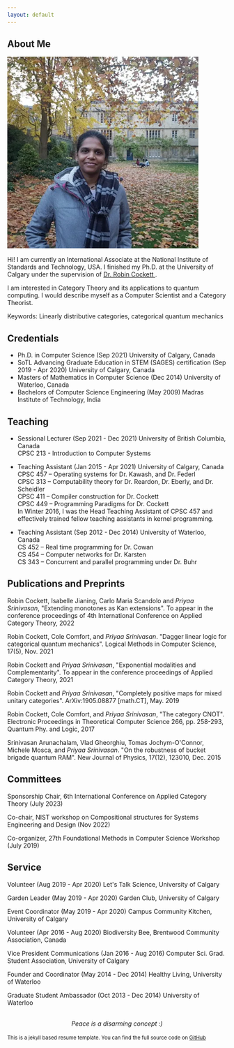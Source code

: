 ```yaml
---
layout: default
---
```


## About Me

<img class="profile-picture" src="20181111.webp">

Hi! I am currently an International Associate at the National Institute of Standards and Technology, USA. I finished my Ph.D. at the University of Calgary under the supervision of <a href= "https://pages.cpsc.ucalgary.ca/~robin/"> Dr. Robin Cockett </a>. 

I am interested in Category Theory and its applications to quantum computing. I would describe myself as a Computer Scientist and a Category Theorist. 

<span id="sideheading"> Keywords: </span> Linearly distributive categories, categorical quantum mechanics

## Credentials

* Ph.D. in Computer Science (Sep 2021) University of Calgary, Canada
* SoTL Advancing Graduate Education in STEM (SAGES) certification (Sep 2019 - Apr 2020) University of Calgary, Canada 
* Masters of Mathematics in Computer Science (Dec 2014) University of Waterloo, Canada
* Bachelors of Computer Science Engineering (May 2009) Madras Institute of Technology, India

## Teaching

* <span id="sideheading"> Sessional Lecturer </span> (Sep 2021 - Dec 2021) University of British Columbia, Canada <br> CPSC 213 - Introduction to Computer Systems
* <span id="sideheading"> Teaching Assistant </span> (Jan 2015 - Apr 2021) University of Calgary, Canada <br>
CPSC 457 – Operating systems for Dr. Kawash, and Dr. Federl <br>
CPSC 313 – Computability theory for Dr. Reardon, Dr. Eberly, and Dr. Scheidler  <br>
CPSC 411 – Compiler construction for Dr. Cockett <br>
CPSC 449 – Programming Paradigms for Dr. Cockett <br> 
In Winter 2016, I was the Head Teaching Assistant of CPSC 457 and effectively trained fellow teaching assistants in kernel programming.

* <span id="sideheading">Teaching Assistant </span> (Sep 2012 - Dec 2014) University of Waterloo, Canada <br>
CS 452 – Real time programming for Dr. Cowan <br>
CS 454 – Computer networks for Dr. Karsten <br>
CS 343 – Concurrent and parallel programming under Dr. Buhr <br>


## Publications and Preprints

 Robin Cockett, Isabelle Jianing, Carlo Maria Scandolo and *Priyaa Srinivasan*, "Extending monotones as Kan extensions". To appear in the conference proceedings of 4th International Conference on Applied Category Theory, 2022 

 Robin Cockett, Cole Comfort, and *Priyaa Srinivasan*. "Dagger linear logic for categorical quantum mechanics". Logical Methods in Computer Science, 17(5), Nov. 2021 

 Robin Cockett and *Priyaa Srinivasan*, "Exponential modalities and Complementarity". To appear in the conference proceedings of Applied Category Theory, 2021 
  
 Robin Cockett and *Priyaa Srinivasan*, "Completely positive maps for mixed unitary categories". ArXiv:1905.08877 [math.CT], May. 2019

 Robin Cockett, Cole Comfort, and *Priyaa Srinivasan*, "The category CNOT". Electronic Proceedings in Theoretical Computer Science 266, pp. 258-293, Quantum Phy. and Logic, 2017

 Srinivasan Arunachalam, Vlad Gheorghiu, Tomas Jochym-O'Connor, Michele Mosca, and *Priyaa Srinivasan*. "On the robustness of bucket brigade quantum RAM". New Journal of Physics, 17(12), 123010, Dec. 2015

## Committees

Sponsorship Chair, 6th International Conference on Applied Category Theory (July 2023) 

Co-chair, NIST workshop on Compositional structures for Systems Engineering and Design (Nov 2022) 

Co-organizer, 27th Foundational Methods in Computer Science Workshop (July 2019) 

## Service 

Volunteer (Aug 2019 - Apr 2020) Let's Talk Science, University of Calgary 

Garden Leader (May 2019 - Apr 2020) Garden Club, University of Calgary 

Event Coordinator (May 2019 - Apr 2020) Campus Community Kitchen, University of Calgary 

Volunteer (Apr 2016 - Aug 2020) Biodiversity Bee, Brentwood Community Association, Canada 

Vice President Communications (Jan 2016 - Aug 2016) Computer Sci. Grad. Student Association, University of Calgary 

Founder and Coordinator (May 2014 - Dec 2014) Healthy Living, University of Waterloo 

Graduate Student Ambassador (Oct 2013 - Dec 2014) University of Waterloo 

<br>

<center> <i> Peace is a disarming concept :) </i> </center>

<!-- ## Typography

This is a [link](http://google.com). Something *italics* and something **bold**.

Here is a table

Year | Award | Category
-----|-------|--------
2014 | Emmy  | Won Outstanding Lead Actor in a miniseries or a movie
2015 | BAFTA | Nominated for Best Leading Actor for Sherlock
2014 | Satellite | Won Best Actor miniseries or television film

Here is a horizontal rule -->

<small> This is a jekyll based resume template. You can find the full source code on [GitHub](https://github.com/bk2dcradle/researcher) </small>

